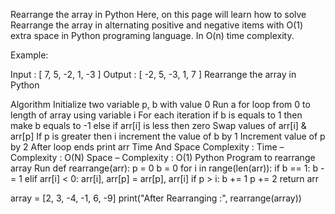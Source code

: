 Rearrange the array in Python
Here, on this page will learn how to solve Rearrange the array in alternating positive and negative items with O(1) extra space in Python programing language. In O(n) time complexity.

Example:

Input :  [ 7, 5, -2, 1, -3 ]
Output :  [ -2, 5, -3, 1, 7 ]
Rearrange the array in Python

Algorithm
Initialize two variable p, b with value 0
Run a for loop from 0 to length of array using variable i
For each iteration if b is equals to 1 then make b equals to -1
else if arr[i] is less then zero
Swap values of arr[i] & arr[p]
If p is greater then i increment the value of b by 1
Increment value of p by 2
After loop ends print arr
Time And Space Complexity :
Time – Complexity : O(N)
Space – Complexity : O(1)
Python Program to rearrange array
Run
def rearrange(arr):
    p = 0
    b = 0
    for i in range(len(arr)):
        if b == 1:
            b -= 1
        elif arr[i] < 0:
            arr[i], arr[p] = arr[p], arr[i]
            if p > i:
                b += 1
            p += 2
    return arr


array = [2, 3, -4, -1, 6, -9]
print("After Rearranging :", rearrange(array))
